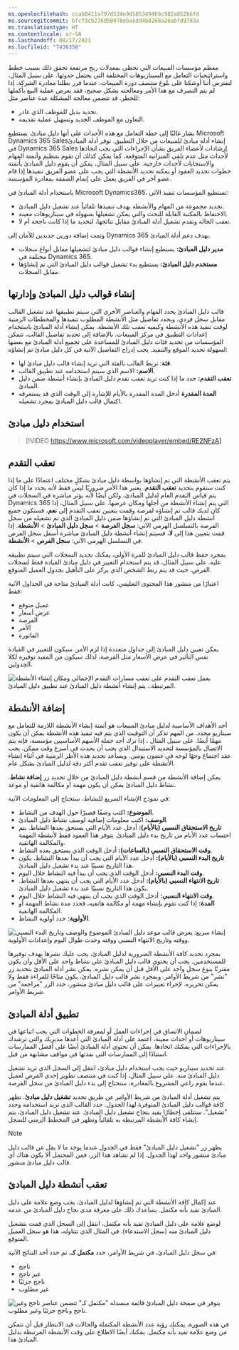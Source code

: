 ```yaml
---
ms.openlocfilehash: ccab8411a797d534e9d585349469c982a852b6fd
ms.sourcegitcommit: bfcf3cb276d50978eba5dd4b8268a26abfd9783a
ms.translationtype: HT
ms.contentlocale: ar-SA
ms.lasthandoff: 08/17/2021
ms.locfileid: "7436358"
---
```

معظم مؤسسات المبيعات التي تحظى بمعدلات ربح مرتفعة تحقق ذلك بسبب خطط واستراتيجيات التعامل مع السيناريوهات المختلفة التي يحتمل حدوثها. على سبيل المثال، لنفترض أننا أوشكنا على بلوغ منتصف دورة المبيعات، عندما قرر بطلنا مغادرة الشركة. إذا لم يتم التصرف مع هذا الأمر ومعالجته بشكل صحيح، فقد يعرض عملية البيع بأكملها للخطر. قد تتضمن معالجة المشكلة عدة عناصر مثل:

- تحديد بديل للموظف الذي غادر.
- التعاون مع الموظف الجديد وتسهيل عملية تقديمه.

يشار غالبًا إلى خطة التعامل مع هذه الأحداث على أنها دليل مبادئ. يستطيع Microsoft Dynamics 365 Salesإنشاء أدلة مبادئ للمبيعات من خلال التطبيق. توفر أدلة المبادئ في Dynamics 365 Sales إرشادات لأعضاء الفريق بشأن الإجراءات التي يجب اتخاذها لأحداث مثل عدم تلقي الميزانية المتوقعة. كما يمكن كذلك أن تقوم بتنظيم وأتمتة المهام والاستجابات لأحداث خارجية. على سبيل المثال، يمكن أن يقوم دليل المبادئ بأتمتة خطوات تجديد العقود أو يمكنه تحديد الأنشطة التي يجب على عضو الفريق تنفيذها إذا قام عضو آخر في الفريق يعمل على إتمام الصفقة بمغادرة المؤسسة.

باستخدام أدلة المبادئ في Microsoft Dynamics365، تستطيع المؤسسات تنفيذ الآتي:

- تحديد مجموعة من المهام والأنشطة بهدف تنفيذها تلقائياً عند تشغيل دليل المبادئ.
- الاحتفاظ بالمكتبة القابلة للبحث والتي يمكن تشغيلها بسهولة في سيناريوهات معينة.
- تعقب الحالة وتقدم تشغيل أدلة المبادئ مقابل نتائجها، لتحديد ما إذا كانت ناجحة أم لا.

وتمت إضافة دورين جديدين للأمان إلى Dynamics 365 بهدف دعم أدلة المبادئ.

- **مدير دليل المبادئ:** يستطيع إنشاء قوالب دليل مبادئ لتشغيلها مقابل أنواع سجلات مختلفة في Dynamics 365.
- **مستخدم دليل المبادئ:** يستطيع بدء تشغيل قوالب دليل المبادئ التي تم إنشاؤها مقابل السجلات.

## <a name="create-and-manage-playbook-templates"></a>إنشاء قوالب دليل المبادئ وإدارتها

قالب دليل المبادئ يحدد المهام والعناصر الأخرى التي سيتم تطبيقها عند تشغيل القالب مقابل سجل فردي. ويحدد تفاصيل مثل الأنشطة المطلوب تنفيذها والمخططات الزمنية لوقت تنفيذ هذه الأنشطة وكيفيه تعقب تلك الأنشطة. يمكن إنشاء أدلة المبادئ باستخدام إعدادات التطبيق في مركز المبيعات. بالإضافة إلى تحديد تفاصيل القالب، تتمكن المؤسسات من تحديد فئات دليل المبادئ للمساعدة على تجميع أدلة المبادئ مع بعضها لسهولة تحديد الموقع والتنفيذ. يجب إدراج التفاصيل الآتية في كل دليل مبادئ تم إنشاؤه:

- **فئة**: تربط القالب بالفئة التي تريد إنشاء قالب دليل مبادئ لها.
- **الاسم:** الاسم الذي سيتم استخدامه عند تطبيق القالب.
- **تعقب التقدم:** حدد ما إذا كنت تريد تعقب تقدم دليل المبادئ بإنشاء أنشطة ضمن دليل المبادئ.
- **المدة المقدرة** أدخل المدة المقدرة بالأيام للإشارة إلى الوقت الذي قد يستغرقه اكتمال قالب دليل المبادئ بمجرد تشغيله.

## <a name="using-a-playbook"></a>استخدام دليل مبادئ 

> [!VIDEO https://www.microsoft.com/videoplayer/embed/RE2NFzA]

## <a name="track-progress"></a>تعقب التقدم

يتم تعقب الأنشطة التي تم إنشاؤها بواسطة دليل مبادئ بشكلٍ مختلف اعتمادًا على ما إذا كنت ستقوم بتحديد **تعقب التقدم**. يعتبر هذا الأمر ضروريًا ليس فقط لأنه يحدد ما إذا كان يتم قياس التقدم العام لدليل المبادئ، ولكن أيضًا لأنه يؤثر مباشرة في السجلات في Dynamics 365 التي يتم إنشاء الأنشطة من أجلها ومكان عرضها. على سبيل المثال، إذا كان لديك قالب تم إنشاؤه لفرصة وقمت بتعيين تعقب التقدم إلى **نعم**، فستكون جميع أنشطة دليل المبادئ التي تم إنشاؤها ضمن دليل المبادئ الذي تم تشغيله من سجل الفرصة بالتسلسل الهرمي الآتي: **سجل الفرصة** \> **سجل دليل المبادئ** \> **الأنشطة**. إذا قمت بتعيين هذا إلى **لا**، فسيتم إنشاء أنشطة دليل المبادئ مباشرة أسفل سجل الفرص في التسلسل الهرمي الآتي: **سجل الفرص** \> **الأنشطة**.

بمجرد حفظ قالب دليل المبادئ للمرة الأولى، يمكنك تحديد السجلات التي سيتم تطبيقه عليه. على سبيل المثال، قد يتم استخدام التغيير في دليل مبادئ القيادة فقط لسجلات الفرص، حيث قد يتم ربط الشخص الذي يركز على التأهيل بجدول العميل المتوقع.

اعتبارًا من منشور هذا المحتوى التعليمي، كانت أدلة المبادئ متاحة في الجداول الآتية فقط:

- عميل متوقع
- عرض أسعار
- الفرصة
- الأمر
- الفاتورة

يمكن تعيين دليل المبادئ إلى جداول متعددة إذا لزم الأمر. سيكون للتغيير في القيادة نفس التأثير في عرض الأسعار مثل الفرصة، لذلك سيكون من المفيد توفيره لكلا الجدولين.

![يعمل تعقب التقدم على تعقب مسارات التقدم الإجمالي ومكان إنشاء الأنشطة المرتبطة.. يتم إنشاء أنشطة دليل المبادئ عند تطبيق دليل المبادئ.](../media/SI-Unit2-1.png)

## <a name="adding-activities"></a>إضافة الأنشطة

أحد الأهداف الأساسية لدليل مبادئ المبيعات هو أتمتة إنشاء الأنشطة اللازمة للتعامل مع سيناريو محدد. من المهم تذكر أن التوقيت الذي يتم فيه تنفيذ هذه الأنشطة يمكن أن يكون مهمًا أيضًا. على سبيل المثال ، إذا ترك أحد حملة الأسهم الأساسيين مؤسسة، فإنه يتم الاتصال بالمؤسسة لتحديد الاستبدال الذي يجب أن يحدث في أسرع وقت ممكن. يجب عقد اجتماع وجهًا لوجه في غضون يومين. ويساعد تحديد هذه الأطر الزمنية في أثناء إنشاء الأنشطة على توفير تعقب تقدم أكثر دقة لدليل المبادئ بشكل عام.

يمكن إضافة الأنشطة من قسم أنشطة دليل المبادئ من خلال تحديد زر **إضافة نشاط**. نشاط دليل المبادئ يمكن أن يكون مهمة أو مكالمة هاتفية أو موعد.

في نموذج الإنشاء السريع للنشاط، ستحتاج إلى المعلومات الآتية:

- **الموضوع:** اكتب وصفًا قصيرًا حول الهدف من النشاط.
- **الوصف:** اكتب معلومات إضافية لوصف نشاط دليل المبادئ.
- **تاريخ الاستحقاق النسبي (بالأيام):** أدخل عدد الأيام التي يستحق بعدها النشاط. يتم احتساب عدد الأيام من تاريخ بدء دليل المبادئ. يتوفر هذا العمود فقط لأنشطة المهمة والمكالمة الهاتفية.
- **وقت الاستحقاق النسبي (بالساعات):** أدخل الوقت الذي يستحق بعده النشاط.
- **تاريخ البدء النسبي (بالأيام):** أدخل عدد الأيام التي يجب أن يبدأ بعدها النشاط. يكون هذا التاريخ نسبيًا عند بدء تشغيل دليل المبادئ.
- **وقت البدء النسبي:** أدخل الوقت الذي يجب أن يبدأ فيه النشاط خلال اليوم.
- **تاريخ الانتهاء النسبي (بالأيام):** أدخل عدد الأيام التي يجب أن ينتهي بعدها النشاط. يكون هذا التاريخ نسبيًا عند بدء تشغيل دليل المبادئ.
- **وقت الانتهاء النسبي:** أدخل الوقت الذي يجب أن ينتهي فيه النشاط خلال اليوم.
- **المدة:** إذا كنت تقوم بإنشاء مهمة أو مكالمة هاتفيه، فحدد مدة نشاط المهمة أو المكالمة الهاتفية.
- **الأولوية:** حدد أولوية النشاط.

![إنشاء سريع: يعرض قالب موعد دليل المبادئ الموضوع والوصف وتاريخ البدء النسبي ووقته وتاريخ الانتهاء النسبي ووقته وحدث طوال اليوم وإعدادات الأولوية.](../media/SI-Unit2-2.png)

بمجرد تحديد كافة الأنشطة الضرورية لدليل المبادئ، يجب عليك نشرها بهدف توفيرها للمستخدمين. يجب أن يحتوي قالب دليل المبادئ على نشاط واحد على الأقل وأن يكون مقترنًا بنوع سجل واحد على الأقل قبل أن يمكن نشره. يمكن نشر أدلة المبادئ بتحديد زر "نشر" من شريط الأوامر. وبمجرد نشر قالب دليل المبادئ، يكون متاحًا للقراءة فقط ولا يمكن تحريره. لإجراء تغييرات على قالب دليل مبادئ منشور، حدد الزر "مراجعة" من شريط الأوامر.

## <a name="applying-playbooks"></a>تطبيق أدلة المبادئ

لضمان الاتساق في إجراءات العمل أو لمعرفة الخطوات التي يجب اتباعها في سيناريوهات أو أحداث معينة، اعتمد على أدلة المبادئ التي أعدها مديريك والتي ترشدك بالإجراءات التي يمكنك اتخاذها. يمكن أن تحتوي أدلة المبادئ أيضًا على أفضل الممارسات استنادًا إلى الممارسات التي نفذتها في مواقف مشابهة من قبل.

عند تحديد سيناريو حيث يجب استخدام دليل مبادئ، انتقل إلى السجل الذي تريد تشغيل دليل المبادئ منه. على سبيل المثال، إذا كنت في منتصف تطوير إحدى الفرص لعميل عندما يقوم راعي المشروع بالمغادرة، ستحتاج إلى بدء دليل المبادئ من سجل الفرصة.

يتم تشغيل أدلة المبادئ من شريط الأوامر عن طريق تحديد **تشغيل دليل مبادئ**. تظهر كافة قوالب دليل المبادئ المتوفرة لهذا الجدول. حدد القالب الذي تريد استخدامه وحدد "تشغيل". ستتلقى إخطارًا يفيد بنجاح تشغيل دليل المبادئ. عند تشغيل دليل المبادئ، يتم إنشاء كافة الأنشطة المرتبطة به تلقائياً وتظهر في المخطط الزمني للسجل.

> [!NOTE]
> يظهر زر "تشغيل دليل المبادئ" فقط في الجدول عندما يوجد ما لا يقل عن قالب دليل مبادئ منشور واحد لهذا الجدول. إذا لم تشاهد هذا الزر، فمن المحتمل ألا يكون هناك أي قالب دليل مبادئ منشور.

## <a name="tracking-playbook-activities"></a>تعقب أنشطة دليل المبادئ

عند إكمال كافة الأنشطة التي تم إنشاؤها لدليل المبادئ، يجب وضع علامة على دليل المبادئ تفيد بأنه مكتمل. يساعدك ذلك على معرفة مدى نجاح دليل المبادئ من عدمه.

لوضع علامة على دليل المبادئ تفيد بأنه مكتمل، انتقل إلى السجل الذي قمت بتشغيل دليل المبادئ منه (سجل الاستدعاء). في المثال الذي نتناوله، هذا هو سجل العميل المتوقع.

في سجل دليل المبادئ، في شريط الأوامر، حدد **مكتمل كـ**، ثم حدد أحد النتائج الآتية:

- ناجح
- غير ناجح
- ناجح جزئيًا
- غير مطلوب

![يتوفر في صفحة دليل المبادئ قائمة منسدلة "مكتمل كـ" تتضمن عناصر ناجح وغير ناجح وناجح جزئيًا وغير مطلوب.](../media/SI-Unit2-3.png)

في هذه الصورة، يمكنك رؤية عدد الأنشطة المكتملة والحالات قيد الانتظار قبل أن تتمكن من وضع علامة تفيد بأنه مكتمل. يمكنك أيضًا الاطلاع على وقت الأنشطة المرتبطة بدليل المبادئ هذا.
